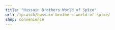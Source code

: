 ```yaml
---
title: "Hussain Brothers World of Spice"
url: /ipswich/hussain-brothers-world-of-spice/
shop: convenience
---
```

